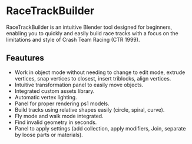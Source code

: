 # RaceTrackBuilder
RaceTrackBuilder is an intuitive Blender tool designed for beginners, enabling you to quickly and easily build race tracks with a focus on the limitations and style of Crash Team Racing (CTR 1999). 

## Feautures
+ Work in object mode without needing to change to edit mode, extrude vertices, snap vertices to closest, insert triblocks, align vertices.
+ Intuitive transformation panel to easily move objects.
+ Integrated custom assets library.
+ Automatic vertex lighting.
+ Panel for proper rendering ps1 models.
+ Build tracks using relative shapes easily (circle, spiral, curve).
+ Fly mode and walk mode integrated.
+ Find invalid geometry in seconds.
+ Panel to apply settings (add collection, apply modifiers, Join, separate by loose parts or materials).
  
